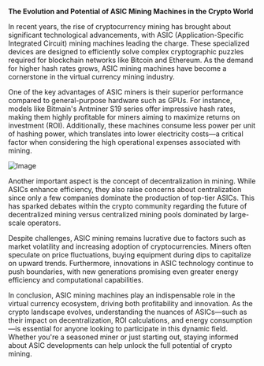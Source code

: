 **The Evolution and Potential of ASIC Mining Machines in the Crypto World**

In recent years, the rise of cryptocurrency mining has brought about significant technological advancements, with ASIC (Application-Specific Integrated Circuit) mining machines leading the charge. These specialized devices are designed to efficiently solve complex cryptographic puzzles required for blockchain networks like Bitcoin and Ethereum. As the demand for higher hash rates grows, ASIC mining machines have become a cornerstone in the virtual currency mining industry.

One of the key advantages of ASIC miners is their superior performance compared to general-purpose hardware such as GPUs. For instance, models like Bitmain's Antminer S19 series offer impressive hash rates, making them highly profitable for miners aiming to maximize returns on investment (ROI). Additionally, these machines consume less power per unit of hashing power, which translates into lower electricity costs—a critical factor when considering the high operational expenses associated with mining.

![Image](https://github.com/user-attachments/assets/b8266eee-691e-4ee1-99ef-bfa10d234fd4)

Another important aspect is the concept of decentralization in mining. While ASICs enhance efficiency, they also raise concerns about centralization since only a few companies dominate the production of top-tier ASICs. This has sparked debates within the crypto community regarding the future of decentralized mining versus centralized mining pools dominated by large-scale operators.

Despite challenges, ASIC mining remains lucrative due to factors such as market volatility and increasing adoption of cryptocurrencies. Miners often speculate on price fluctuations, buying equipment during dips to capitalize on upward trends. Furthermore, innovations in ASIC technology continue to push boundaries, with new generations promising even greater energy efficiency and computational capabilities.

In conclusion, ASIC mining machines play an indispensable role in the virtual currency ecosystem, driving both profitability and innovation. As the crypto landscape evolves, understanding the nuances of ASICs—such as their impact on decentralization, ROI calculations, and energy consumption—is essential for anyone looking to participate in this dynamic field. Whether you're a seasoned miner or just starting out, staying informed about ASIC developments can help unlock the full potential of crypto mining.